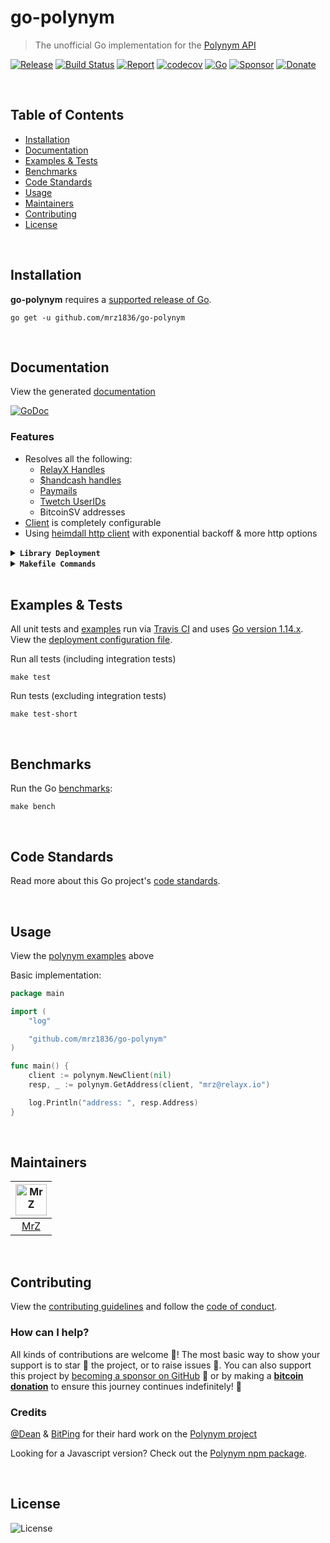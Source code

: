 # go-polynym
> The unofficial Go implementation for the [Polynym API](https://polynym.io/)

[![Release](https://img.shields.io/github/release-pre/mrz1836/go-polynym.svg?logo=github&style=flat&v=1)](https://github.com/mrz1836/go-polynym/releases)
[![Build Status](https://travis-ci.com/mrz1836/go-polynym.svg?branch=master&v=2)](https://travis-ci.com/mrz1836/go-polynym)
[![Report](https://goreportcard.com/badge/github.com/mrz1836/go-polynym?style=flat&v=2)](https://goreportcard.com/report/github.com/mrz1836/go-polynym)
[![codecov](https://codecov.io/gh/mrz1836/go-polynym/branch/master/graph/badge.svg?v=1)](https://codecov.io/gh/mrz1836/go-polynym)
[![Go](https://img.shields.io/github/go-mod/go-version/mrz1836/go-polynym)](https://golang.org/)
[![Sponsor](https://img.shields.io/badge/sponsor-MrZ-181717.svg?logo=github&style=flat&v=3)](https://github.com/sponsors/mrz1836)
[![Donate](https://img.shields.io/badge/donate-bitcoin-ff9900.svg?logo=bitcoin&style=flat)](https://mrz1818.com/?tab=tips&af=go-polynym)

<br/>

## Table of Contents
- [Installation](#installation)
- [Documentation](#documentation)
- [Examples & Tests](#examples--tests)
- [Benchmarks](#benchmarks)
- [Code Standards](#code-standards)
- [Usage](#usage)
- [Maintainers](#maintainers)
- [Contributing](#contributing)
- [License](#license)

<br/>

## Installation

**go-polynym** requires a [supported release of Go](https://golang.org/doc/devel/release.html#policy).
```shell script
go get -u github.com/mrz1836/go-polynym
```

<br/>

## Documentation
View the generated [documentation](https://pkg.go.dev/github.com/mrz1836/go-polynym)

[![GoDoc](https://godoc.org/github.com/mrz1836/go-polynym?status.svg&style=flat)](https://pkg.go.dev/github.com/mrz1836/go-polynym)

### Features
- Resolves all the following: 
    - [RelayX Handles](https://tncpw.co/476be900)
    - [$handcash handles](https://tncpw.co/3ededfab)
    - [Paymails](https://tncpw.co/036a9362)
    - [Twetch UserIDs](https://tncpw.co/482e232d)
    - BitcoinSV addresses
- [Client](client.go) is completely configurable
- Using [heimdall http client](https://github.com/gojek/heimdall) with exponential backoff & more http options

<details>
<summary><strong><code>Library Deployment</code></strong></summary>
<br/>

[goreleaser](https://github.com/goreleaser/goreleaser) for easy binary or library deployment to Github and can be installed via: `brew install goreleaser`.

The [.goreleaser.yml](.goreleaser.yml) file is used to configure [goreleaser](https://github.com/goreleaser/goreleaser).

Use `make release-snap` to create a snapshot version of the release, and finally `make release` to ship to production.
</details>

<details>
<summary><strong><code>Makefile Commands</code></strong></summary>
<br/>

View all `makefile` commands
```shell script
make help
```

List of all current commands:
```text
all                    Runs multiple commands
clean                  Remove previous builds and any test cache data
clean-mods             Remove all the Go mod cache
coverage               Shows the test coverage
godocs                 Sync the latest tag with GoDocs
help                   Show this help message
install                Install the application
install-go             Install the application (Using Native Go)
lint                   Run the Go lint application
release                Full production release (creates release in Github)
release                Runs common.release then runs godocs
release-snap           Test the full release (build binaries)
release-test           Full production test release (everything except deploy)
replace-version        Replaces the version in HTML/JS (pre-deploy)
run-examples           Runs all the examples
tag                    Generate a new tag and push (tag version=0.0.0)
tag-remove             Remove a tag if found (tag-remove version=0.0.0)
tag-update             Update an existing tag to current commit (tag-update version=0.0.0)
test                   Runs vet, lint and ALL tests
test-short             Runs vet, lint and tests (excludes integration tests)
test-travis            Runs all tests via Travis (also exports coverage)
test-travis-short      Runs unit tests via Travis (also exports coverage)
uninstall              Uninstall the application (and remove files)
vet                    Run the Go vet application
```
</details>

<br/>

## Examples & Tests
All unit tests and [examples](polynym_test.go) run via [Travis CI](https://travis-ci.org/mrz1836/go-polynym) and uses [Go version 1.14.x](https://golang.org/doc/go1.14). View the [deployment configuration file](.travis.yml).

Run all tests (including integration tests)
```shell script
make test
```

Run tests (excluding integration tests)
```shell script
make test-short
```

<br/>

## Benchmarks
Run the Go [benchmarks](polynym_test.go):
```shell script
make bench
```

<br/>

## Code Standards
Read more about this Go project's [code standards](CODE_STANDARDS.md).

<br/>

## Usage
View the [polynym examples](#examples--tests) above

Basic implementation:
```go
package main

import (
	"log"

	"github.com/mrz1836/go-polynym"
)

func main() {
	client := polynym.NewClient(nil)
	resp, _ := polynym.GetAddress(client, "mrz@relayx.io")

	log.Println("address: ", resp.Address)
}
```

<br/>

## Maintainers
| [<img src="https://github.com/mrz1836.png" height="50" alt="MrZ" />](https://github.com/mrz1836) |
|:---:|
| [MrZ](https://github.com/mrz1836) |

<br/>

## Contributing

View the [contributing guidelines](CONTRIBUTING.md) and follow the [code of conduct](CODE_OF_CONDUCT.md).

### How can I help?
All kinds of contributions are welcome :raised_hands:! 
The most basic way to show your support is to star :star2: the project, or to raise issues :speech_balloon:. 
You can also support this project by [becoming a sponsor on GitHub](https://github.com/sponsors/mrz1836) :clap: 
or by making a [**bitcoin donation**](https://mrz1818.com/?tab=tips&af=go-polynym) to ensure this journey continues indefinitely! :rocket:

### Credits

[@Dean](https://github.com/deanmlittle) & [BitPing](https://github.com/uptimesv) for their hard work on the [Polynym project](https://tncpw.co/a2bb8168)

Looking for a Javascript version? Check out the [Polynym npm package](https://www.npmjs.com/package/polynym).

<br/>

## License

![License](https://img.shields.io/github/license/mrz1836/go-polynym.svg?style=flat&v=2)